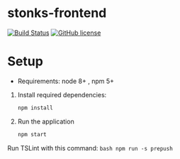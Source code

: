 # stonks-frontend
[![Build Status](https://github.com/StonksPrime/stonks-frontend/actions/workflows/docker-publish.yml/badge.svg)](https://github.com/StonksPrime/stonks-frontend/actions/workflows/docker-publish.yml)
[![GitHub license](https://img.shields.io/badge/license-MIT-blue.png)](https://raw.githubusercontent.com/StonksPrime/stonks-frontend/main/LICENSE)

Setup
=====
- Requirements: node 8+ , npm 5+

1. Install required dependencies:
	```bash
	npm install
	```

2. Run the application
	```bash
	npm start
	```

Run TSLint with this command:
	```bash
	npm run -s prepush
	```
